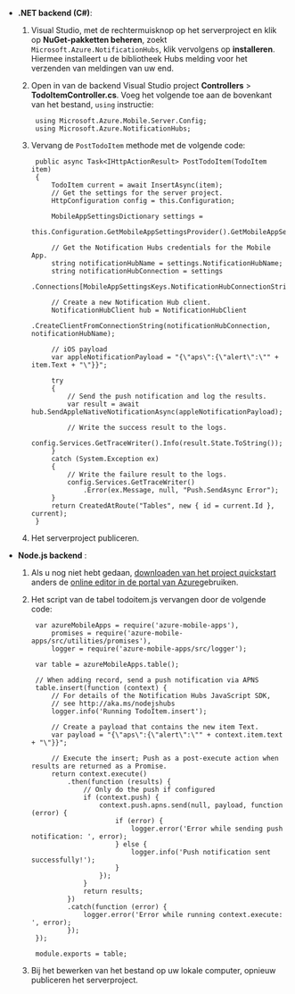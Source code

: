 
+ **.NET backend (C#)**:    
    1. Visual Studio, met de rechtermuisknop op het serverproject en klik op **NuGet-pakketten beheren**, zoekt `Microsoft.Azure.NotificationHubs`, klik vervolgens op **installeren**. Hiermee installeert u de bibliotheek Hubs melding voor het verzenden van meldingen van uw end.

    2. Open in van de backend Visual Studio project **Controllers** > **TodoItemController.cs**. Voeg het volgende toe aan de bovenkant van het bestand, `using` instructie:

            using Microsoft.Azure.Mobile.Server.Config;
            using Microsoft.Azure.NotificationHubs;


    3. Vervang de `PostTodoItem` methode met de volgende code:  
      
            public async Task<IHttpActionResult> PostTodoItem(TodoItem item)
            {
                TodoItem current = await InsertAsync(item);
                // Get the settings for the server project.
                HttpConfiguration config = this.Configuration;
    
                MobileAppSettingsDictionary settings = 
                    this.Configuration.GetMobileAppSettingsProvider().GetMobileAppSettings();
    
                // Get the Notification Hubs credentials for the Mobile App.
                string notificationHubName = settings.NotificationHubName;
                string notificationHubConnection = settings
                    .Connections[MobileAppSettingsKeys.NotificationHubConnectionString].ConnectionString;
    
                // Create a new Notification Hub client.
                NotificationHubClient hub = NotificationHubClient
                .CreateClientFromConnectionString(notificationHubConnection, notificationHubName);
    
                // iOS payload
                var appleNotificationPayload = "{\"aps\":{\"alert\":\"" + item.Text + "\"}}";
    
                try
                {
                    // Send the push notification and log the results.
                    var result = await hub.SendAppleNativeNotificationAsync(appleNotificationPayload);
    
                    // Write the success result to the logs.
                    config.Services.GetTraceWriter().Info(result.State.ToString());
                }
                catch (System.Exception ex)
                {
                    // Write the failure result to the logs.
                    config.Services.GetTraceWriter()
                        .Error(ex.Message, null, "Push.SendAsync Error");
                }
                return CreatedAtRoute("Tables", new { id = current.Id }, current);
            }

    4. Het serverproject publiceren.

+ **Node.js backend** : 
   
    1. Als u nog niet hebt gedaan, [downloaden van het project quickstart](app-service-mobile-node-backend-how-to-use-server-sdk.md#download-quickstart) anders de [online editor in de portal van Azure](app-service-mobile-node-backend-how-to-use-server-sdk.md#online-editor)gebruiken. 
    
    2. Het script van de tabel todoitem.js vervangen door de volgende code:


            var azureMobileApps = require('azure-mobile-apps'),
                promises = require('azure-mobile-apps/src/utilities/promises'),
                logger = require('azure-mobile-apps/src/logger');
            
            var table = azureMobileApps.table();
            
            // When adding record, send a push notification via APNS
            table.insert(function (context) {
                // For details of the Notification Hubs JavaScript SDK, 
                // see http://aka.ms/nodejshubs
                logger.info('Running TodoItem.insert');
                
                // Create a payload that contains the new item Text.
                var payload = "{\"aps\":{\"alert\":\"" + context.item.text + "\"}}";
                
                // Execute the insert; Push as a post-execute action when results are returned as a Promise.
                return context.execute()
                    .then(function (results) {
                        // Only do the push if configured
                        if (context.push) {
                            context.push.apns.send(null, payload, function (error) {
                                if (error) {
                                    logger.error('Error while sending push notification: ', error);
                                } else {
                                    logger.info('Push notification sent successfully!');
                                }
                            });
                        }
                        return results;
                    })
                    .catch(function (error) {
                        logger.error('Error while running context.execute: ', error);
                    });
            });
            
            module.exports = table;

    2. Bij het bewerken van het bestand op uw lokale computer, opnieuw publiceren het serverproject.
